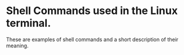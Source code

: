 # Shell Commands used in the Linux terminal.

These are examples of shell commands and a short description of their meaning.

